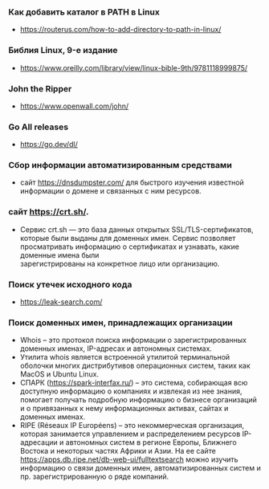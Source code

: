 ### Как добавить каталог в PATH в Linux
  * https://routerus.com/how-to-add-directory-to-path-in-linux/
### Библия Linux, 9-е издание
  * https://www.oreilly.com/library/view/linux-bible-9th/9781118999875/
### John the Ripper
  * https://www.openwall.com/john/

### Go All releases
  * https://go.dev/dl/

### Сбор информации автоматизированным средствами
  * сайт https://dnsdumpster.com/ для быстрого изучения известной информации о домене и связанных с ним ресурсов.
### сайт https://crt.sh/. 
 * Сервис crt.sh — это база данных открытых SSL/TLS-сертификатов, которые были выданы для доменных имен. Сервис позволяет просматривать информацию о сертификатах и узнавать, какие доменные имена были        
    зарегистрированы на конкретное лицо или организацию.
### Поиск утечек исходного кода
 * https://leak-search.com/
### Поиск доменных имен, принадлежащих организации
 * Whois – это протокол поиска информации о зарегистрированных доменных именах, IP-адресах и автономных системах.
 * Утилита whois является встроенной утилитой терминальной оболочки многих дистрибутивов операционных   систем, таких как MacOS и Ubuntu Linux.
 * СПАРК (https://spark-interfax.ru/) – это система, собирающая всю доступную информацию о компаниях и извлекая из нее знания,
    помогает получать подробную информацию о бизнесе организаций и о привязанных к нему информационных активах, сайтах и доменных именах.
 * RIPE (Réseaux IP Européens) – это некоммерческая организация, которая занимается управлением и распределением
    ресурсов IP-адресации и автономных систем в регионе Европы, Ближнего Востока и некоторых частях Африки и Азии.
    На ее сайте https://apps.db.ripe.net/db-web-ui/fulltextsearch можно изучить информацию о связи доменных имен, автоматизированных систем и пр. зарегистрированную о ряде компаний.
